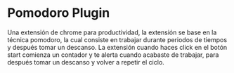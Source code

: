 # Pomodoro Plugin

Una extensión de chrome para productividad, la extensión se base en la técnica pomodoro, la cual consiste en trabajar durante periodos de tiempos y después tomar un descanso. La extensión cuando haces click en el botón start comienza un contador y te alerta cuando acabaste de trabajar, para después tomar un descanso y volver a repetir el ciclo.
